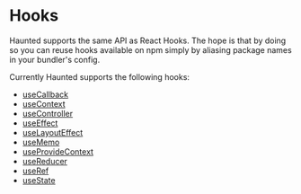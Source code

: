 # Hooks

Haunted supports the same API as React Hooks. The hope is that by doing so you can reuse hooks available on npm simply by aliasing package names in your bundler's config.

Currently Haunted supports the following hooks:

- [useCallback](./useCallback/)
- [useContext](./useContext/)
- [useController](./useController/)
- [useEffect](./useEffect/)
- [useLayoutEffect](./useLayoutEffect/)
- [useMemo](./useMemo/)
- [useProvideContext](./useProvideContext/)
- [useReducer](./useReducer/)
- [useRef](./useRef/)
- [useState](./useState/)
